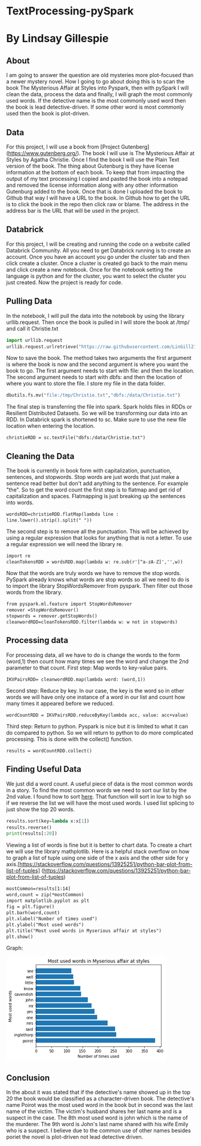 # TextProcessing-pySpark
# By Lindsay Gillespie
## About
I am going to answer the question are old mysteries more plot-focused than a newer mystery novel. How I going to go about doing this is to scan the book The Mysterious Affair 
at Styles into Pyspark, then with pySpark I will clean the data, process the data and finally, I will graph the most commonly used words. If the detective name is the most 
commonly used word then the book is lead detective-driven. If some other word is most commonly used then the book is plot-driven.

## Data
For this project, I will use a book from [Project Gutenberg] (https://www.gutenberg.org/). The book I will use is The Mysterious Affair at Styles by Agatha Christie.
Once I find the book I will use the Plain Text version of the book. The thing about Gutenburg is they have license information at the bottom of each book. To keep that from
impacting the output of my text processing I copied and pasted the book into a notepad and removed the license information along with any other information Gutenburg added to 
the book. Once that is done I uploaded the book to Github that way I will have a URL to the book. In Github how to get the URL is to click the book in the repo then click raw 
or blame. The address in the address bar is the URL that will be used in the project.

## Databrick
For this project, I will be creating and running the code on a website called Databrick Community.
All you need to get Databrick running is to create an account. Once you have an account you go under the cluster tab and then click create a cluster.
Once a cluster is created go back to the main menu and click create a new notebook. Once for the notebook setting the language is python and for the cluster, you want to 
select the cluster you just created. Now the project is ready for code. 

## Pulling Data
In the notebook, I will pull the data into the notebook by using the library urllib.request. Then once the book is pulled in I will store the book at /tmp/ and call it 
Christie.txt
``` python
import urllib.request
urllib.request.urlretrieve("https://raw.githubusercontent.com/LinGill21/TextProcessing-pySpark/main/TheMysteriousAffairatStyles.txt" , "/tmp/Christie.txt")
```
Now to save the book. The method takes two arguments the first argument is where the book is now and the second argument is where you want the book to go. The first argument 
needs to start with file: and then the location. The second argument needs to start with dbfs: and then the location of where you want to store the file. I store my file in 
the data folder.
```python
dbutils.fs.mv("file:/tmp/Christie.txt","dbfs:/data/Christie.txt")
```
The final step is transferring the file into spark. Spark holds files in RDDs or Resilient Distributed Datasets. So we will be transforming our data into an RDD.
In Databrick spark is shortened to sc. Make sure to use the new file location when entering the location.
```
christieRDD = sc.textFile("dbfs:/data/Christie.txt")
```

## Cleaning the Data
The book is currently in book form with capitalization, punctuation, sentences, and stopwords. Stop words are just words that just make a sentence read better but don't 
add anything to the sentence. For example "the".  So to get the word count the first step is to flatmap and get rid of capitalization and spaces. Flatmapping is just breaking up the sentences into words.
```
wordsRDD=christieRDD.flatMap(lambda line : line.lower().strip().split(" "))
```
The second step is to remove all the punctuation. This will be achieved by using a regular expression that looks for anything that is not a letter. To use a regular expression we will need the library re.
```
import re
cleanTokensRDD = wordsRDD.map(lambda w: re.sub(r'[^a-zA-Z]','',w))
```
Now that the words are truly words we have to remove the stop words. PySpark already knows what words are stop words so all we need to do is to import the library StopWordsRemover from pyspark. Then filter out those words from the library.
```
from pyspark.ml.feature import StopWordsRemover
remover =StopWordsRemover()
stopwords = remover.getStopWords()
cleanwordRDD=cleanTokensRDD.filter(lambda w: w not in stopwords)
```

## Processing data
For processing data, all we have to do is change the words to the form (word,1) then count how many times we see the word and change the 2nd parameter to that count.
First step:
Map words to key-value pairs.
```
IKVPairsRDD= cleanwordRDD.map(lambda word: (word,1))
```
Second step:
Reduce by key. In our case, the key is the word so in other words we will have only one instance of a word in our list and count how many times it appeared before we reduced.
```
wordCountRDD = IKVPairsRDD.reduceByKey(lambda acc, value: acc+value)
```
Third step:
Return to python. Pyspark is nice but it is limited to what it can do compared to python. So we will return to python to do more complicated processing. This is done with the 
collect() function.
```
results = wordCountRDD.collect()
```

## Finding Useful Data
We just did a word count. A useful piece of data is the most common words in a story. To find the most common words we need to sort our list by the 2nd value. I found how to 
sort [here](https://www.kite.com/python/answers/how-to-sort-a-list-of-tuples-by-the-second-value-in-python). That function will sort in low to high so if we reverse the list 
we will have the most used words. I used list splicing to just show the top 20 words.
```python
results.sort(key=lambda x:x[1])
results.reverse()
print(results[:20])
```
Viewing a list of words is fine but it is better to chart data. To create a chart we will use the library mathplotlib. Here is a helpful stack overflow on how to graph a list 
of tuple using one side of the x axis and the other side for y axis.[https://stackoverflow.com/questions/13925251/python-bar-plot-from-list-of-tuples] (https://stackoverflow.com/questions/13925251/python-bar-plot-from-list-of-tuples)
```
mostCommon=results[1:14]
word,count = zip(*mostCommon)
import matplotlib.pyplot as plt
fig = plt.figure()
plt.barh(word,count)
plt.xlabel("Number of times used")
plt.ylabel("Most used words")
plt.title("Most used words in Myserious affair at styles")
plt.show()
```
Graph:

![GraphImg](https://github.com/LinGill21/TextProcessing-pySpark/blob/main/words.png)

## Conclusion
In the about it was stated that if the detective's name showed up in the top 20 the book would be classified as a character-driven book. The detective's name Poirot was the 
most used word in the book but in second was the last name of the victim. The victim's husband shares her last name and is a suspect in the case. The 8th most used word is 
john which is the name of the murderer. The 9th word is John's last name shared with his wife Emily who is a suspect. I believe due to the common use of other names besides 
poriet the novel is plot-driven not lead detective driven.

